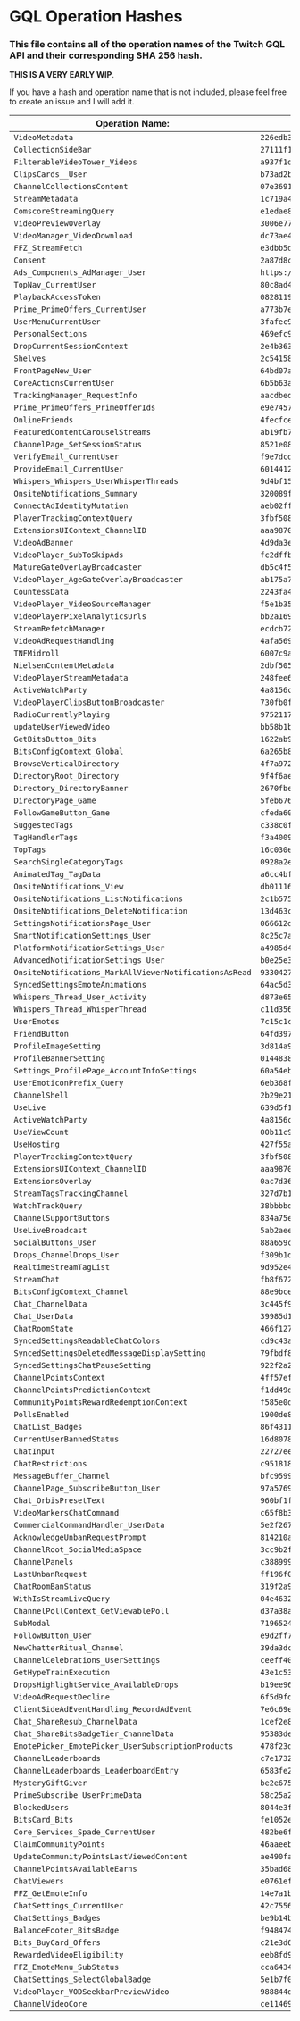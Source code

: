 # GQL Operation Hashes

### This file contains all of the operation names of the Twitch GQL API and their corresponding SHA 256 hash.

**THIS IS A VERY EARLY WIP**.

If you have a hash and operation name that is not included, please feel free to create an issue and I will add it.


| Operation Name:  | SHA 256 Hash: |
| ------------- | ------------- |
| `VideoMetadata`  | `226edb3e692509f727fd56821f5653c05740242c82b0388883e0c0e75dcbf687`  |
| `CollectionSideBar`  | `27111f1b382effad0b6def325caef1909c733fe6a4fbabf54f8d491ef2cf2f14`  |
| `FilterableVideoTower_Videos`  | `a937f1d22e269e39a03b509f65a7490f9fc247d7f83d6ac1421523e3b68042cb`  |
| `ClipsCards__User`  | `b73ad2bfaecfd30a9e6c28fada15bd97032c83ec77a0440766a56fe0bd632777`  |
| `ChannelCollectionsContent`  | `07e3691a1bad77a36aba590c351180439a40baefc1c275356f40fc7082419a84`  |
| `StreamMetadata`  | `1c719a40e481453e5c48d9bb585d971b8b372f8ebb105b17076722264dfa5b3e`  |
| `ComscoreStreamingQuery`  | `e1edae8122517d013405f237ffcc124515dc6ded82480a88daef69c83b53ac01`  |
| `VideoPreviewOverlay`  | `3006e77e51b128d838fa4e835723ca4dc9a05c5efd4466c1085215c6e437e65c`  |
| `VideoManager_VideoDownload`  | `dc73ae4ca87da62676a42a61866bbe725b41e8859077f438b8718e2083b6db3c`  |
| `FFZ_StreamFetch`  | `e3dbb5d8509ff2ef9d6518bf6749d2112bf6fc3ee2886248579bd7db0feb6504`  |
| `Consent`  | `2a87d8c78d15949c942110d894b7c8168910b026627e6cf9e2516ca4ccc68d66`  |
| `Ads_Components_AdManager_User`  | `https://gql.twitch.tv/gql#origin=twilight`  |
| `TopNav_CurrentUser`  | `80c8ad4839b2922ac5ea7a6e38d8c88ab4c0462cf1c7f2d4d86542736ff3f916`  |
| `PlaybackAccessToken`  | `0828119ded1c13477966434e15800ff57ddacf13ba1911c129dc2200705b0712`  |
| `Prime_PrimeOffers_CurrentUser`  | `a773b7efefe390d49753520f7db73d03794b008af6acc22c06a2c630d46d5518`  |
| `UserMenuCurrentUser`  | `3fafec9996208e9c38f39893cc8cf7ed1933c77daff806b8171a1be54625b620`  |
| `PersonalSections`  | `469efc9442aa2b7634a3ab36eae1778b78ec7ccf062d2b17833afb0e66b78a25`  |
| `DropCurrentSessionContext`  | `2e4b3630b91552eb05b76a94b6850eb25fe42263b7cf6d06bee6d156dd247c1c`  |
| `Shelves`  | `2c541588f5f5a5f53df38ec0852355869a198fe449e7d9293686596f6a408af0`  |
| `FrontPageNew_User`  | `64bd07a2cbaca80699d62636d966cf6395a5d14a1f0a14282067dcb28b13eb11`  |
| `CoreActionsCurrentUser`  | `6b5b63a013cf66a995d61f71a508ab5c8e4473350c5d4136f846ba65e8101e95`  |
| `TrackingManager_RequestInfo`  | `aacdbed250e409105d124ea697ad291a06864c9343067714559fa01230c4cf1b`  |
| `Prime_PrimeOffers_PrimeOfferIds`  | `e9e74571ac09d2d0c1642d30df819bd35622664fa0ac7879f71e312757678142`  |
| `OnlineFriends`  | `4fecfced6ce413ffa2eee3c6ce09cddd8fb251763c594c26fba5108cf2b92e69`  |
| `FeaturedContentCarouselStreams`  | `ab19fb72d5e43c8edc59d41300a129548cb1a67feca04f921bf705a74bb70a24`  |
| `ChannelPage_SetSessionStatus`  | `8521e08af74c8cb5128e4bb99fa53b591391cb19492e65fb0489aeee2f96947f`  |
| `VerifyEmail_CurrentUser`  | `f9e7dcdf7e99c314c82d8f7f725fab5f99d1df3d7359b53c9ae122deec590198`  |
| `ProvideEmail_CurrentUser`  | `6014412be398a2d10d7bf8503d8ff267ae31e1a6648b0e76bac0500310f5bf10`  |
| `Whispers_Whispers_UserWhisperThreads`  | `9d4bf15288a0b4d96492c97dafa17222aa000528adcad4f8d1652441d9132d62`  |
| `OnsiteNotifications_Summary`  | `320089fa2597eb12d339a603d0c3b8c699ea2d644a5d39f2b38d3f5628aaa37f`  |
| `ConnectAdIdentityMutation`  | `aeb02ffde95392868a9da662631090526b891a2972620e6b6393873a39111564`  |
| `PlayerTrackingContextQuery`  | `3fbf508886ff5e008cb94047acc752aad7428c07b6055995604de16c4b01160a`  |
| `ExtensionsUIContext_ChannelID`  | `aaa9870965b55ecb88e01a4d73b5427e8ff9397eea16b9adbd08cad86d3b9d25`  |
| `VideoAdBanner`  | `4d9da3e74d52b668ad9f163a641236f2c804e1129f717f2861b362310e6c64c7`  |
| `VideoPlayer_SubToSkipAds`  | `fc2dffb83a22adf1030eea340c680a7698d705c7dd31fdb2dd39c07ad05e27e3`  |
| `MatureGateOverlayBroadcaster`  | `db5c4f54238cb6cde9d1ab49dab9d6388bb4990304766fcd70c1f37d4ed93bdb`  |
| `VideoPlayer_AgeGateOverlayBroadcaster`  | `ab175a77fb908cd5dfe25d6d23da0765b3fc187e3d3461d1c7b157c354e917ee`  |
| `CountessData`  | `2243fa4daedcf4607ddcb95bb6cda7bb4c7421f6fde66fbd824702b4922c0e76`  |
| `VideoPlayer_VideoSourceManager`  | `f5e1b35d6f5a40348c6476fea36945d0931ba50621e1701b6c31252ee498cc3e`  |
| `VideoPlayerPixelAnalyticsUrls`  | `bb2a169a523dc7bb6a4369f14548f11b89124aa306b3ab3a7bf1b059e779f296`  |
| `StreamRefetchManager`  | `ecdcb724b0559d49689e6a32795e6a43bba4b2071b5e762a4d1edf2bb42a6789`  |
| `VideoAdRequestHandling`  | `4afa569067d6d37579e2d08f39fdf28db340572a6a7924c8523ec2cb5707ac23`  |
| `TNFMidroll`  | `6007c9affc138041a2f71ea322a665799579fc167bef38c1e0b26b2d4c90fd02`  |
| `NielsenContentMetadata`  | `2dbf505ee929438369e68e72319d1106bb3c142e295332fac157c90638968586`  |
| `VideoPlayerStreamMetadata`  | `248fee6868e983c4e7b69074e888960f77735bd21a1d4a1d882b55f45d30a420`  |
| `ActiveWatchParty`  | `4a8156c97b19e3a36e081cf6d6ddb5dbf9f9b02ae60e4d2ff26ed70aebc80a30`  |
| `VideoPlayerClipsButtonBroadcaster`  | `730fb0ffd8f189610597747a011af437a122e842cd80db337c1ecf876a0da173`  |
| `RadioCurrentlyPlaying`  | `97521175417f6867e84b7157e506ed6929c234b0ee3599eb87ea503e9a634ca7`  |
| `updateUserViewedVideo`  | `bb58b1bd08a4ca0c61f2b8d323381a5f4cd39d763da8698f680ef1dfaea89ca1`  |
| `GetBitsButton_Bits`  | `1622ab9e754d97acfb154caaf3d9d583c44408a76be6d4aba5a67cdba4e72452`  |
| `BitsConfigContext_Global`  | `6a265b86f3be1c8d11bdcf32c183e106028c6171e985cc2584d15f7840f5fee6`  |
| `BrowseVerticalDirectory`  | `4f7a9727d14da3c5f2c95b9eee6f4969a949cdfef7296292a1ec991189df94d2`  |
| `DirectoryRoot_Directory`  | `9f4f6ae67f21ee50b454fcf048691107a52bfe7907ead73b9427398e343ca319`  |
| `Directory_DirectoryBanner`  | `2670fbecd8fbea0211c56528d6eff5752ef9d6c73cd5238d395784b46335ded4`  |
| `DirectoryPage_Game`  | `5feb6766dc5d70b33ae9a37cda21e1cd7674187cb74f84b4dd3eb69086d9489c`  |
| `FollowGameButton_Game`  | `cfeda60899b6b867b2d7f30c8556778c4a9cc8268bd1aadd9f88134a0f642a02`  |
| `SuggestedTags`  | `c338c0f514586c28b7a3d95deff9279c969e9338c7286d6329d65636e6ddd831`  |
| `TagHandlerTags`  | `f3a400934fbceac008cc353cee3e8a770b73bf413b35944a7cb43b3bfab9352b`  |
| `TopTags`  | `16c030e5b84bf696f9cf25bee7ddde328c93f2b481a0519a806c19d0e91ab9c1`  |
| `SearchSingleCategoryTags`  | `0928a2ec27d51a3be8562d1b724a4b03164b94d26e415be1485a7c6230eb5cac`  |
| `AnimatedTag_TagData`  | `a6cc4bf9c2fb0b9da208aab1ed1658b21c57532de5381e5ac85ddf39bf4318af`  |
| `OnsiteNotifications_View`  | `db011164c7980ce0b90b04d8ecab0c27cfc8505170e2d6b1a5a51060a8e658df`  |
| `OnsiteNotifications_ListNotifications`  | `2c1b575a79145959ac3c5ab0df60c2815f58453286a986c56aed0472f4f7a671`  |
| `OnsiteNotifications_DeleteNotification`  | `13d463c831f28ffe17dccf55b3148ed8b3edbbd0ebadd56352f1ff0160616816`  |
| `SettingsNotificationsPage_User`  | `066612d3d17cc710e325747455c45b76e7d60440bb115f7a1a1caa3e5b094235`  |
| `SmartNotificationSettings_User`  | `8c25c7a7d42bf79c2262f18837221ac5f8f57004cc8bd95b5c53d953ab8c7258`  |
| `PlatformNotificationSettings_User`  | `a4985d4b0b0e57db35b4f12bb89b9d4cbaf8da6860f32989cf47b165b91fbb47`  |
| `AdvancedNotificationSettings_User`  | `b0e25e3ffd4572bd6ec8d5460f21780edff3c7537552579f7c0018a58d006e37`  |
| `OnsiteNotifications_MarkAllViewerNotificationsAsRead`  | `9330427d339def4a58512565c3edc319b8946ba01d0a3c4bff4fe314c8db1c2e`  |
| `SyncedSettingsEmoteAnimations`  | `64ac5d385b316fd889f8c46942a7c7463a1429452ef20ffc5d0cd23fcc4ecf30`  |
| `Whispers_Thread_User_Activity`  | `d873e65f082f055c70aac6f7d89c45f93111f07c3d9616cf4942cefe483407c6`  |
| `Whispers_Thread_WhisperThread`  | `c11d356f7e2d8a2b7da3f90c11487414b7fb188649bafe331e93937a5da2310d`  |
| `UserEmotes`  | `7c15c1c83a9cf574aa202ddf6f40594ff75b2715746d98a20eea068e0c1179b7`  |
| `FriendButton`  | `64fd397afe5afdefe037f98dfbd4d5dbde17deb92345647e9b34b87254b23c78`  |
| `ProfileImageSetting`  | `3d814a91606062a51f71e90c9b5a2d6e86792f52dacd912967d458067b5db44d`  |
| `ProfileBannerSetting`  | `0144838d4c979ed9c0bbac8f52df180be711e4a0afd9fde81d70a73d0316627c`  |
| `Settings_ProfilePage_AccountInfoSettings`  | `60a54ebcbd29e095db489ed6268f33d5fe5ed1d4fa3176668d8091587ae81779`  |
| `UserEmoticonPrefix_Query`  | `6eb368f3a785c358509cc0da9ff56ac76d535e255196d496dd7312487d3abbe1`  |
| `ChannelShell`  | `2b29e2150fe65ee346e03bd417bbabbd0471a01a84edb7a74e3c6064b0283287`  |
| `UseLive`  | `639d5f11bfb8bf3053b424d9ef650d04c4ebb7d94711d644afb08fe9a0fad5d9`  |
| `ActiveWatchParty`  | `4a8156c97b19e3a36e081cf6d6ddb5dbf9f9b02ae60e4d2ff26ed70aebc80a30`  |
| `UseViewCount`  | `00b11c9c428f79ae228f30080a06ffd8226a1f068d6f52fbc057cbde66e994c2`  |
| `UseHosting`  | `427f55a3daca510f726c02695a898ef3a0de4355b39af328848876052ea6b337`  |
| `PlayerTrackingContextQuery`  | `3fbf508886ff5e008cb94047acc752aad7428c07b6055995604de16c4b01160a`  |
| `ExtensionsUIContext_ChannelID`  | `aaa9870965b55ecb88e01a4d73b5427e8ff9397eea16b9adbd08cad86d3b9d25`  |
| `ExtensionsOverlay`  | `0ac7d363a6f57917933f99a1066075cc38fcdb87c10643fbb2aeacf21399f7b9`  |
| `StreamTagsTrackingChannel`  | `327d7b1596b37898de6a0eaabfdd8ee37b6cc586daab0d12b8fad64f03856a4a`  |
| `WatchTrackQuery`  | `38bbbbd9ae2e0150f335e208b05cf09978e542b464a78c2d4952673cd02ea42b`  |
| `ChannelSupportButtons`  | `834a75e1c06cffada00f0900664a5033e392f6fb655fae8d2e25b21b340545a9`  |
| `UseLiveBroadcast`  | `5ab2aee4bf1e768b9dc9020a9ae7ccf6f30f78b0a91d5dad504b29df4762c08a`  |
| `SocialButtons_User`  | `88a659c6b68880a8dc008a04137508fae7cd4f093ccc6ea7e7df39cba5753a97`  |
| `Drops_ChannelDrops_User`  | `f309b1d517d288074d50d96512059857cc67d8905d1379e414d70f7b981f2618`  |
| `RealtimeStreamTagList`  | `9d952e4aacd4f8bb9f159bd4d5886d72c398007249a8b09e604a651fc2f8ac17`  |
| `StreamChat`  | `fb8f672d720bfc19c4b443c68ffd019199ace25964f742f23d2018b900637135`  |
| `BitsConfigContext_Channel`  | `88e9bced4d95b65e2d22350f1bcee31fe0aaefbdfbf4776c5ab416e45d1017cb`  |
| `Chat_ChannelData`  | `3c445f9a8315fa164f2d3fb12c2f932754c2f2c129f952605b9ec6cf026dd362`  |
| `Chat_UserData`  | `39985d1ff9324442a3a5df1be212e1bc4f358a31100e5025c4e61a07d7e70743`  |
| `ChatRoomState`  | `466f127e635f246ad330ec5c27da2c6969790e10cc1f1936d95c500d978ae4bc`  |
| `SyncedSettingsReadableChatColors`  | `cd9c43ab3cb4c04515a879bbd618055aab18c6ac4081ed9de333945ca91247ba`  |
| `SyncedSettingsDeletedMessageDisplaySetting`  | `79fbdf86e8ee5fa4ca27cad96c292702eed8a8cc14faedc874a577f6e8fe4004`  |
| `SyncedSettingsChatPauseSetting`  | `922f2a23e49da4ce2660f7fbfeefeefab19f7651196f9b54f03555590f173627`  |
| `ChannelPointsContext`  | `4ff57ef1b454f846569e8afff8a208e164355cd844a1d04ae8652b7f637ca0e0`  |
| `ChannelPointsPredictionContext`  | `f1dd49dc28cd5bcdcab31b5eaf57a2415f190b9bf6c1dc9ad4a8be579b55bfc8`  |
| `CommunityPointsRewardRedemptionContext`  | `f585e0d07bee16fa1355238b1762c095cc10470edc263d38c4e3a1b8a7e53f65`  |
| `PollsEnabled`  | `1900de8facb83d18c02677c0625e0299c4277b551868d1c9afb998542d57c121`  |
| `ChatList_Badges`  | `86f43113c04606e6476e39dcd432dee47c994d77a83e54b732e11d4935f0cd08`  |
| `CurrentUserBannedStatus`  | `16d8078becef280c724b7ba48c6402532bdc22783d9e0db67606c817eccd77d8`  |
| `ChatInput`  | `22727eec3a9dce88c7d05c3e1dbae16e5a6700ddb071ef835e4932e620f75288`  |
| `ChatRestrictions`  | `c951818670b7beab0f9332303f5a3824316e8d78423e6c6336f4235207b09e54`  |
| `MessageBuffer_Channel`  | `bfc959904f55b5003ae4674d4bea83ebdcd8867ad76e12f38957d433902d2fcc`  |
| `ChannelPage_SubscribeButton_User`  | `97a576951e030c665f65f44d1ba8d498bc59be3af0db1c92806690efb2f30197`  |
| `Chat_OrbisPresetText`  | `960bf1fac4adb3f4e99b0c67627180d5f5ebb6e46139b1149fbdeab68f7f62e1`  |
| `VideoMarkersChatCommand`  | `c65f8b33e3bcccf2b16057e8f445311d213ecf8729f842ccdc71908231fa9a78`  |
| `CommercialCommandHandler_UserData`  | `5e2f2677868f33654d5538f4c428fb3f55d554f2c8ee2e3bc7e2a1dd32b8d1a0`  |
| `AcknowledgeUnbanRequestPrompt`  | `814210afb9c7c392ce35028f3a3aebfff446c3be2925af8c9ff4c04a34fe8c5f`  |
| `ChannelRoot_SocialMediaSpace`  | `3cc9b2fc1ce60c0d0bd271e795e6c9d0baef0d7cb8a0f130c5311f4d045157da`  |
| `ChannelPanels`  | `c388999b5fcd8063deafc7f7ad32ebd1cce3d94953c20bf96cffeef643327322`  |
| `LastUnbanRequest`  | `ff196f08b09d9f9f977610f676cfc56bc5e2f679ad773c1acc4f889defb9aebd`  |
| `ChatRoomBanStatus`  | `319f2a9a3ac7ddecd7925944416c14b818b65676ab69da604460b68938d22bea`  |
| `WithIsStreamLiveQuery`  | `04e46329a6786ff3a81c01c50bfa5d725902507a0deb83b0edbf7abe7a3716ea`  |
| `ChannelPollContext_GetViewablePoll`  | `d37a38ac165e9a15c26cd631d70070ee4339d48ff4975053e622b918ce638e0f`  |
| `SubModal`  | `71965248fca59d3d40717e71d5c639aa64d93c6c9492bd3664904b751c8de9ad`  |
| `FollowButton_User`  | `e9d2ff77364edf7b625d625bcd76a2a59d071b1e4860814aab7546b81c9c93ed`  |
| `NewChatterRitual_Channel`  | `39da3dc75e90d635d3dfe1f0054a9022c247216d1c915420c1f9ddeeb9f54415`  |
| `ChannelCelebrations_UserSettings`  | `ceeff40199ec8316eea6935599635f4b89872a797be547f15e7f52a5762f27c1`  |
| `GetHypeTrainExecution`  | `43e1c53077794d0d87046e60252bb4544995d6597edf85358d592a0d0676c0ae`  |
| `DropsHighlightService_AvailableDrops`  | `b19ee96a0e79e3f8281c4108bc4c7b3f232266db6f96fd04a339ab393673a075`  |
| `VideoAdRequestDecline`  | `6f5d9fdc36a3c879cca7debdbe21c62d5cac4ad5b30b635263eff68335b96a71`  |
| `ClientSideAdEventHandling_RecordAdEvent`  | `7e6c69e6eb59f8ccb97ab73686f3d8b7d85a72a0298745ccd8bfc68e4054ca5b`  |
| `Chat_ShareResub_ChannelData`  | `1cef2e84b602f767839e5ffd489e81536e9d11e0be250bb85a17974cedad8f54`  |
| `Chat_ShareBitsBadgeTier_ChannelData`  | `95383deae2b82f718b9d713ca433807ff60dffa8c834e2ae92abdfeb55586fc4`  |
| `EmotePicker_EmotePicker_UserSubscriptionProducts`  | `478f23da112f79db1a7ff46eb559c7900e1e706206a34489b30c238a4bbd3778`  |
| `ChannelLeaderboards`  | `c7e1732da78569cab1c753f75b88433cec07844b0db92b4158e26462799b7540`  |
| `ChannelLeaderboards_LeaderboardEntry`  | `6583fe25aede702c6798ab60bb8cc2fbdc7f23df9f36e8e8554db186c094e4e2`  |
| `MysteryGiftGiver`  | `be2e6756b13421c8526132eb73e6ca4caae991f4622cd96e7ec2bcbf2c09ff0c`  |
| `PrimeSubscribe_UserPrimeData`  | `58c25a2b0ccbde33498f3a5cf6027ff32168febd8a63b749f184028e8ab9192a`  |
| `BlockedUsers`  | `8044e3fd61f8158a39e07b38f5d1a279d1fdb748faa9889fde046feae640f76b`  |
| `BitsCard_Bits`  | `fe1052e19ce99f10b5bd9ab63c5de15405ce87a1644527498f0fc1aadeff89f2`  |
| `Core_Services_Spade_CurrentUser`  | `482be6fdcd0ff8e6a55192210e2ec6db8a67392f206021e81abe0347fc727ebe`  |
| `ClaimCommunityPoints`  | `46aaeebe02c99afdf4fc97c7c0cba964124bf6b0af229395f1f6d1feed05b3d0`  |
| `UpdateCommunityPointsLastViewedContent`  | `ae490fa8c1c284f6da9e43f0e7b6418100d887de8dd62ef2a08e320b8b75c1cf`  |
| `ChannelPointsAvailableEarns`  | `35bad6818900beac208c7ff81df030932e1f5100846e406ed2a4d40df1bc8ebf`  |
| `ChatViewers`  | `e0761ef5444ee3acccee5cfc5b834cbfd7dc220133aa5fbefe1b66120f506250`  |
| `FFZ_GetEmoteInfo`  | `14e7a1b021bca291ded3af1302ea1101f6497c2f534738ae7fe0d0dacc39c33c`  |
| `ChatSettings_CurrentUser`  | `42c75568e2564e978ed878ef8f88cb51d2df89811159b2eba6101ae7a18d8b04`  |
| `ChatSettings_Badges`  | `be9b14bb86280797df345190f3a2a9761f5a3e44977ed45573ba67e46c887c00`  |
| `BalanceFooter_BitsBadge`  | `f948474a44b785c76d995e1549e2dbdc6dcd768039769b6ce0c8c93f90617ba3`  |
| `Bits_BuyCard_Offers`  | `c21e3d6c3c562ddd98da22049910cbaf4ec892b1972bc9cdcb51ef7ed5dbf949`  |
| `RewardedVideoEligibility`  | `eeb8fd97b6034c4c9e792b93d2faa5d5f0d01902a23cfe823539c5518dd08eda`  |
| `FFZ_EmoteMenu_SubStatus`  | `cca64347da920b6adf4e8ed35fba4b556725508b6190cafe0bd1554c8618eb81`  |
| `ChatSettings_SelectGlobalBadge`  | `5e1b7f0ba771ca8eb81c0fcd5b8f4ff559ec2dc71cc9256e04ec2665049fc4e5`  |
| `VideoPlayer_VODSeekbarPreviewVideo`  | `988844d55fb7369e30832ec236b7a7c96bb0d53617e2f55ebb1030008336120f`  |
| `ChannelVideoCore`  | `ce114698319f9fa4a1e375ab0dfb65304c9db244ef440bf530b1414d79e7e9f2`  |
